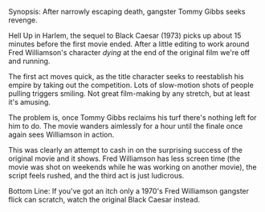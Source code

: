 Synopsis: After narrowly escaping death, gangster Tommy Gibbs seeks revenge.

Hell Up in Harlem, the sequel to Black Caesar (1973) picks up about 15 minutes before the first movie ended. After a little editing to work around Fred Williamson's character <em>dying</em> at the end of the original film we're off and running.

The first act moves quick, as the title character seeks to reestablish his empire by taking out the competition. Lots of slow-motion shots of people pulling triggers smiling. Not great film-making by any stretch, but at least it's amusing.

The problem is, once Tommy Gibbs reclaims his turf there's nothing left for him to do. The movie wanders aimlessly for a hour until the finale once again sees Williamson in action.

This was clearly an attempt to cash in on the surprising success of the original movie and it shows. Fred Williamson has less screen time (the movie was shot on weekends while he was working on another movie), the script feels rushed, and the third act is just ludicrous.

Bottom Line: If you've got an itch only a 1970's Fred Williamson gangster flick can scratch, watch the original Black Caesar instead.